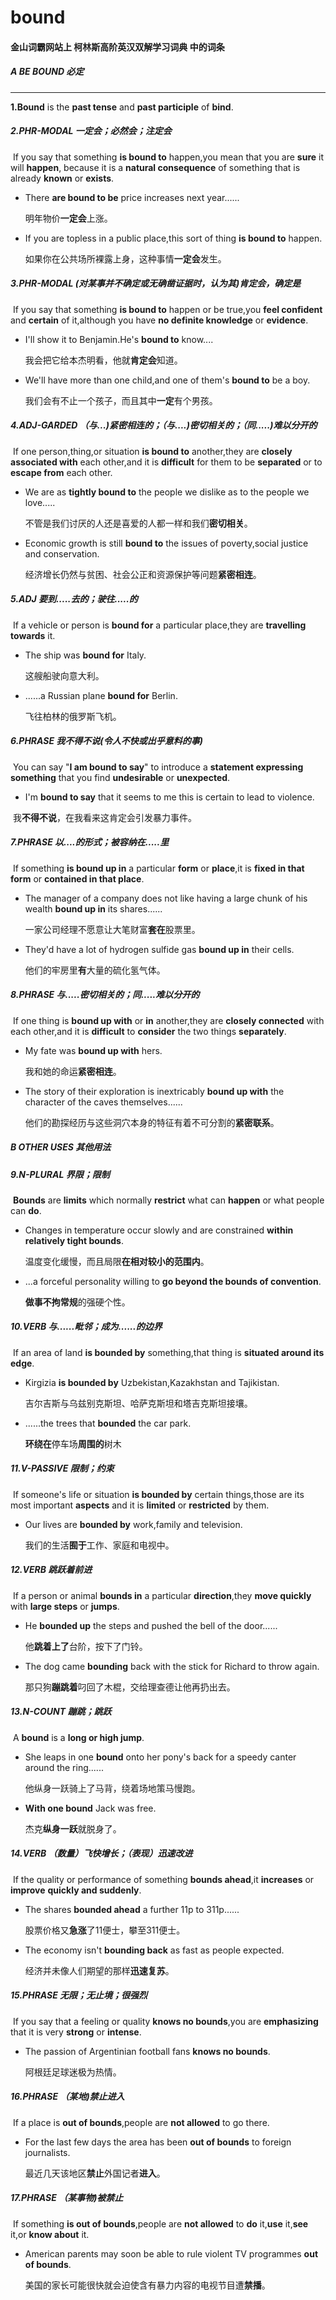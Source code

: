 # bound

#### 金山词霸网站上 柯林斯高阶英汉双解学习词典 中的词条

##### A  BE BOUND 必定

------------------------------------------------------------------------------------

**1.Bound** is the **past tense** and **past participle** of **bind**.

##### 2.PHR-MODAL 一定会；必然会；注定会

​	If you say that something **is bound to** happen,you mean that you are **sure** it will **happen**, because it is a **natural consequence** of something that is already **known** or **exists**.

- There **are bound to be** price increases next year......

  明年物价**一定会**上涨。

- If you are topless in a public place,this sort of thing **is bound to** happen.

  如果你在公共场所裸露上身，这种事情**一定会**发生。

##### 3.PHR-MODAL  (对某事并不确定或无确凿证据时，认为其)肯定会，确定是

​	If you say that something **is bound to** happen or be true,you **feel confident** and **certain** of it,although you have **no definite knowledge** or **evidence**.

- I'll show it to Benjamin.He's **bound to** know....

  我会把它给本杰明看，他就**肯定会**知道。

- We'll have more than one child,and one of them's **bound to** be a boy.

  我们会有不止一个孩子，而且其中**一定**有个男孩。

##### 4.ADJ-GARDED  （与...)紧密相连的；（与....)密切相关的；（同.....)难以分开的

​	If one person,thing,or situation **is bound to** another,they are **closely associated with** each other,and it is **difficult** for them to be **separated** or to **escape from** each other.

- We are as **tightly bound to** the people we dislike as to the people we love.....

  不管是我们讨厌的人还是喜爱的人都一样和我们**密切相关**。

- Economic growth is still **bound to** the issues of poverty,social justice and conservation.

  经济增长仍然与贫困、社会公正和资源保护等问题**紧密相连**。

##### 5.ADJ  要到.....去的；驶往.....的

​	If a vehicle or person is **bound for** a particular place,they are **travelling towards** it.

- The ship was **bound for** Italy.

  这艘船驶向意大利。

- ......a Russian plane **bound for** Berlin.

  飞往柏林的俄罗斯飞机。

##### 6.PHRASE 我不得不说(令人不快或出乎意料的事)

​	 You can say "**I am bound to say**" to introduce a **statement expressing something** that you find **undesirable** or **unexpected**.

- I'm **bound to say** that it seems to me this is certain to lead to violence.

​       我**不得不说**，在我看来这肯定会引发暴力事件。

##### 7.PHRASE  以....的形式；被容纳在.....里

​		If something **is bound up in** a particular **form** or **place**,it is **fixed in that form** or **contained in that place**.

- The manager of a company does not like having a large chunk of his wealth **bound up in** its shares......

  一家公司经理不愿意让大笔财富**套在**股票里。

- They'd have a lot of hydrogen sulfide gas **bound up in** their cells.

  他们的牢房里**有**大量的硫化氢气体。

##### 8.PHRASE 与.....密切相关的；同.....难以分开的

​		If one thing is **bound up with** or **in** another,they are **closely connected** with each other,and it is **difficult** to **consider** the two things **separately**.

- My fate was **bound up with** hers.

  我和她的命运**紧密相连**。

- The story of their exploration is inextricably **bound up with** the character of the caves themselves......

  他们的勘探经历与这些洞穴本身的特征有着不可分割的**紧密联系**。

##### B OTHER USES 其他用法

##### 9.N-PLURAL  界限；限制

​	**Bounds** are **limits** which normally **restrict** what can **happen** or what people can **do**.

- Changes in temperature occur slowly and are constrained **within relatively tight bounds**.

  温度变化缓慢，而且局限**在相对较小的范围内**。

- ...a forceful personality willing to **go beyond the bounds of convention**.

   **做事不拘常规**的强硬个性。

##### 10.VERB  与......毗邻；成为......的边界

​		If an area of land **is bounded by** something,that thing is **situated around its edge**.

- Kirgizia **is bounded by** Uzbekistan,Kazakhstan and Tajikistan.

    吉尔吉斯与乌兹别克斯坦、哈萨克斯坦和塔吉克斯坦接壤。

- ......the trees that **bounded** the car park.

   **环绕在**停车场**周围的**树木

##### 11.V-PASSIVE 限制；约束

​	  If someone's life or situation **is bounded by** certain things,those are its most important **aspects** and it is **limited** or **restricted** by them.

- Our lives are **bounded by** work,family and television.

  我们的生活**囿于**工作、家庭和电视中。

##### 12.VERB 跳跃着前进

​		If a person or animal **bounds in** a particular **direction**,they **move quickly** with **large steps** or **jumps**.

- He **bounded up** the steps and pushed the bell of the door......

  他**跳着上了**台阶，按下了门铃。

- The dog came **bounding** back with the stick for Richard to throw again.

  那只狗**蹦跳着**叼回了木棍，交给理查德让他再扔出去。

##### 13.N-COUNT  蹦跳；跳跃

​	A **bound** is a **long or high jump**.

- She leaps in one **bound** onto her pony's back for a speedy canter around the ring......

  他纵身一跃骑上了马背，绕着场地策马慢跑。

- **With one bound** Jack was free.

  杰克**纵身一跃**就脱身了。

##### 14.VERB （数量）飞快增长；（表现）迅速改进

​     If the quality or performance of something **bounds ahead**,it **increases** or **improve** **quickly and suddenly**.

- The shares **bounded ahead** a further 11p to 311p......

  股票价格又**急涨**了11便士，攀至311便士。

- The economy isn't **bounding back** as fast as people expected.

  经济并未像人们期望的那样**迅速复苏**。

##### 15.PHRASE  无限；无止境；很强烈

​		If you say that a feeling or quality **knows no bounds**,you are **emphasizing** that it is very **strong** or **intense**.

- The passion of Argentinian football fans **knows no bounds**.

   阿根廷足球迷极为热情。

##### 16.PHRASE （某地)禁止进入

​		If a place is **out of bounds**,people are **not allowed** to go there.

- For the last few days the area has been **out of bounds** to foreign journalists.

  最近几天该地区**禁止**外国记者**进入**。

##### 17.PHRASE （某事物)被禁止

​		If something **is out of bounds**,people are **not allowed** to **do** it,**use** it,**see** it,or **know about** it.

- American parents may soon be able to rule violent TV programmes **out of bounds**.

  美国的家长可能很快就会迫使含有暴力内容的电视节目遭**禁播**。









